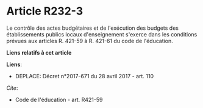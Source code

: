 # Article R232-3

Le contrôle des actes budgétaires et de l'exécution des budgets des établissements publics locaux d'enseignement s'exerce
dans les conditions prévues aux articles R. 421-59 à R. 421-61 du code de l'éducation.

**Liens relatifs à cet article**

**Liens**:

  - DEPLACE: Décret n°2017-671 du 28 avril 2017 - art. 110

_Cite_:

  - Code de l'éducation - art. R421-59
